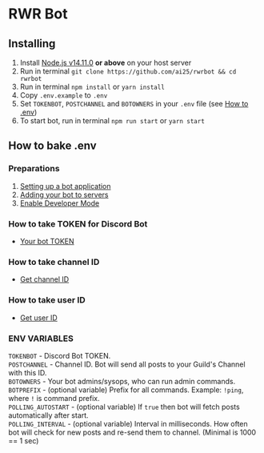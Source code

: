 # RWR Bot

## Installing

1. Install [Node.js v14.11.0](https://nodejs.org) **or above** on your host server
2. Run in terminal `git clone https://github.com/ai25/rwrbot && cd rwrbot`
3. Run in terminal `npm install` or `yarn install`
4. Copy `.env.example` to `.env`
5. Set `TOKENBOT`, `POSTCHANNEL` and `BOTOWNERS` in your `.env` file (see [How to .env](#how-to-bake-env))
6. To start bot, run in terminal `npm run start` or `yarn start`

## How to bake .env

### Preparations

1. [Setting up a bot application](https://discordjs.guide/preparations/setting-up-a-bot-application.html)
2. [Adding your bot to servers](https://discordjs.guide/preparations/adding-your-bot-to-servers.html)
3. [Enable Developer Mode](https://discordia.me/en/developer-mode)

### How to take TOKEN for Discord Bot

- [Your bot TOKEN](https://discordjs.guide/preparations/setting-up-a-bot-application.html#your-token)

### How to take channel ID

- [Get channel ID](https://discordia.me/en/developer-mode#:~:text=To%20get%20the%20unique%20ID%20for%20a%20channel)

### How to take user ID

- [Get user ID](https://discordia.me/en/developer-mode#:~:text=To%20get%20the%20unique%20ID%20for%20a%20user)

### ENV VARIABLES

`TOKENBOT` - Discord Bot TOKEN. <br>
`POSTCHANNEL` - Channel ID. Bot will send all posts to your Guild's Channel with this ID. <br>
`BOTOWNERS` - Your bot admins/sysops, who can run admin commands. <br>
`BOTPREFIX` - (optional variable) Prefix for all commands. Example: `!ping`, where `!` is command prefix. <br>
`POLLING_AUTOSTART` - (optional variable) If `true` then bot will fetch posts automatically after start. <br>
`POLLING_INTERVAL` - (optional variable) Interval in milliseconds. How often bot will check for new posts and re-send them to channel. (Minimal is 1000 == 1 sec) <br>
